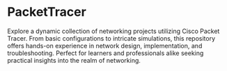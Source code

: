 # PacketTracer
Explore a dynamic collection of networking projects utilizing Cisco Packet Tracer. From basic configurations to intricate simulations, this repository offers hands-on experience in network design, implementation, and troubleshooting. Perfect for learners and professionals alike seeking practical insights into the realm of networking.
